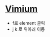 # [Vimium](https://chrome.google.com/webstore/detail/vimium/dbepggeogbaibhgnhhndojpepiihcmeb)

- f로 element 클릭
- j k 로 위아래 이동
